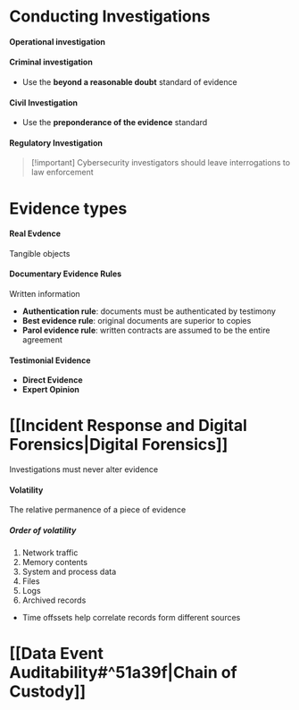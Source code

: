 # Conducting Investigations

#### Operational investigation
#### Criminal investigation
- Use the **beyond a reasonable doubt** standard of evidence
#### Civil Investigation
- Use the **preponderance of the evidence** standard
#### Regulatory Investigation

>[!important] Cybersecurity investigators should leave interrogations to law enforcement

# Evidence types

#### Real Evdence
Tangible objects
#### Documentary Evidence Rules
Written information

- **Authentication rule**: documents must be authenticated by testimony
- **Best evidence rule**: original documents are superior to copies
- **Parol evidence rule**: written contracts are assumed to be the entire agreement
#### Testimonial Evidence

- **Direct Evidence**
- **Expert Opinion**

# [[Incident Response and Digital Forensics|Digital Forensics]]
Investigations must never alter evidence
#### Volatility
The relative permanence of a piece of evidence
##### Order of volatility
1. Network traffic
2. Memory contents
3. System and process data
4. Files
5. Logs
6. Archived records

- Time offssets help correlate records form different sources

# [[Data Event Auditability#^51a39f|Chain of Custody]]

